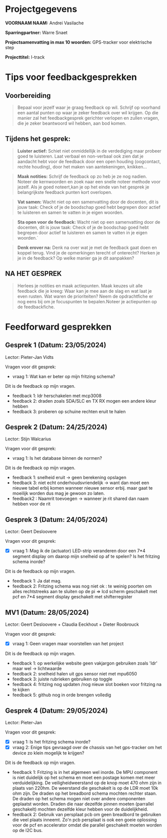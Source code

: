 # Projectgegevens

**VOORNAAM NAAM:** Andrei Vasilache

**Sparringpartner:** Warre Snaet

**Projectsamenvatting in max 10 woorden:** GPS-tracker voor elektrische step

**Projecttitel:** I-track

# Tips voor feedbackgesprekken

## Voorbereiding

> Bepaal voor jezelf waar je graag feedback op wil. Schrijf op voorhand een aantal punten op waar je zeker feedback over wil krijgen. Op die manier zal het feedbackgesprek gerichter verlopen en zullen vragen, die je zeker beantwoord wil hebben, aan bod komen.

## Tijdens het gesprek:

> **Luister actief:** Schiet niet onmiddellijk in de verdediging maar probeer goed te luisteren. Laat verbaal en non-verbaal ook zien dat je aandacht hebt voor de feedback door een open houding (oogcontact, rechte houding), door het maken van aantekeningen, knikken...

> **Maak notities:** Schrijf de feedback op zo heb je ze nog nadien. Noteer de kernwoorden en zoek naar een snelle noteer methode voor jezelf. Als je goed noteert,kan je op het einde van het gesprek je belangrijkste feedback punten kort overlopen.

> **Vat samen:** Wacht niet op een samenvatting door de docenten, dit is jouw taak: Check of je de boodschap goed hebt begrepen door actief te luisteren en samen te vatten in je eigen woorden.

> **Sta open voor de feedback:** Wacht niet op een samenvatting door de docenten, dit is jouw taak: Check of je de boodschap goed hebt begrepen door actief te luisteren en samen te vatten in je eigen woorden.`

> **Denk erover na:** Denk na over wat je met de feedback gaat doen en koppel terug. Vind je de opmerkingen terecht of onterecht? Herken je je in de feedback? Op welke manier ga je dit aanpakken?

## NA HET GESPREK

> Herlees je notities en maak actiepunten. Maak keuzes uit alle feedback die je kreeg: Waar kan je mee aan de slag en wat laat je even rusten. Wat waren de prioriteiten? Neem de opdrachtfiche er nog eens bij om je focuspunten te bepalen.Noteer je actiepunten op de feedbackfiche.

# Feedforward gesprekken

## Gesprek 1 (Datum: 23/05/2024)

Lector: Pieter-Jan Vidts

Vragen voor dit gesprek: 

- vraag 1: Wat kan er beter op mijn fritzing schema?

Dit is de feedback op mijn vragen.

- feedback 1: ldr herschakelen met mcp3008
- feedback 2: draden zoals SDA/SLC en TX RX mogen een andere kleur hebben
- feedback 3: proberen op schuine rechten eruit te halen



## Gesprek 2 (Datum: 24/25/2024)

Lector: Stijn Walcarius

Vragen voor dit gesprek:

- vraag 1: Is het database binnen de normen?

Dit is de feedback op mijn vragen.

- feedback 1: snelheid eruit -> geen berekening opslagen
- feedback 3: niet echt onderhoudsvriendelijk -> want dan moet een nieuwe tabel erbij komen wanneer nieuwe sensor erbij. maar gaat te moeilijk worden dus mag je gewoon zo laten. 
- feedback2 : Naamrit toevoegen -> wanneer je rit shared dan naam hebben voor de rit

## Gesprek 3 (Datum: 24/05/2024)

Lector: Geert Desloovere 

Vragen voor dit gesprek:

- [x] vraag 1:  Mag ik de (actuator) LED-strip veranderen door een 7*4 segment display om daarop mijn snelheid op af te spelen? Is het fritzing schema inorde?

Dit is de feedback op mijn vragen.

- feedback 1: Ja dat mag.
- feedback 2: Fritzing schema was nog niet ok : te weinig poorten om alles rechtstreeks aan te sluiten op de pi => lcd scherm geschakelt met pcf en 7*4 segment display geschakelt met shifterregister

## MV1 (Datum: 28/05/2024)

Lector: Geert Desloovere + Claudia Eeckhout + Dieter Roobrouck

Vragen voor dit gesprek:

- [x] vraag 1:  Geen vragen maar voorstellen van het project

Dit is de feedback op mijn vragen.

- feedback 1: op werkelijke website geen vakjargon gebruiken zoals  'ldr'  maar wel -> lichtwaarde
- feedback 2: snelheid halen uit gps sensor niet met mpu6050
- feedback 3: juiste rubrieken gebruiken op toggle 
- feedback 4: fritzing nog updaten /nog nieuw slot boeken voor fritzing na te kijken
- feedback 5: github nog in orde brengen volledig


## Gesprek 4 (Datum: 29/05/2024)

Lector: Pieter-Jan

Vragen voor dit gesprek:

- [x] vraag 1:  Is het fritzing schema inorde?
- [x] vraag 2:  Enige tips gevraagd over de chassis van het gps-tracker om het device zo klein mogelijk te krijgen?

Dit is de feedback op mijn vragen.

- feedback 1: Fritzing is in het algemeen wel inorde. De MPU component is niet duidelijk op het schema en moet een postage komen met meer verduidelijking. De veiligheidweerstand op de knop moet 470 ohm zijn in plaats van 220hm. De weerstand die geschakelt is op de LDR moet 10k ohm zijn. De draden op het breadbord schema mochten rechter staan. De draden op het schema mogen niet over andere componenten geplaatst worden. Draden die naar dezelfde pinnen moeten (parrallel geschakelt) mochten dezelfde kleur hebben voor de duidelijkheid.
- feedback 2: Gebruik van persplaat pcb om geen breadbord te gebruiken die veel plaats inneemt. Zo'n pcb persplaat is ook een goeie oplossing voor de  pcf en accelerator omdat die parallel geschakelt moeten worden op de I2C bus. 